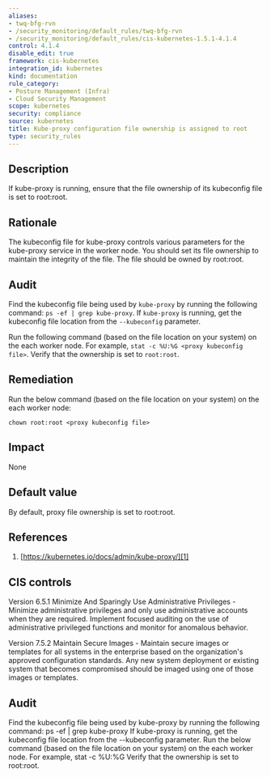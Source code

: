 ```yaml
---
aliases:
- twq-bfg-rvn
- /security_monitoring/default_rules/twq-bfg-rvn
- /security_monitoring/default_rules/cis-kubernetes-1.5.1-4.1.4
control: 4.1.4
disable_edit: true
framework: cis-kubernetes
integration_id: kubernetes
kind: documentation
rule_category:
- Posture Management (Infra)
- Cloud Security Management
scope: kubernetes
security: compliance
source: kubernetes
title: Kube-proxy configuration file ownership is assigned to root
type: security_rules
---
```


## Description

If kube-proxy is running, ensure that the file ownership of its kubeconfig file is set to root:root.

## Rationale

The kubeconfig file for kube-proxy controls various parameters for the kube-proxy service in the worker node. You should set its file ownership to maintain the integrity of the file. The file should be owned by root:root.

## Audit

Find the kubeconfig file being used by `kube-proxy` by running the following command: `ps -ef | grep kube-proxy`. If `kube-proxy` is running, get the kubeconfig file location from the `--kubeconfig` parameter.

Run the following command (based on the file location on your system) on the each worker node. For example, `stat -c %U:%G <proxy kubeconfig file>`. Verify that the ownership is set to `root:root`.

## Remediation

Run the below command (based on the file location on your system) on the each worker node:

`chown root:root <proxy kubeconfig file>`

## Impact

None

## Default value

By default, proxy file ownership is set to root:root.

## References

1. [https://kubernetes.io/docs/admin/kube-proxy/][1]

## CIS controls

Version 6.5.1 Minimize And Sparingly Use Administrative Privileges - Minimize administrative privileges and only use administrative accounts when they are required. Implement focused auditing on the use of administrative privileged functions and monitor for anomalous behavior.

Version 7.5.2 Maintain Secure Images - Maintain secure images or templates for all systems in the enterprise based on the organization's approved configuration standards. Any new system deployment or existing system that becomes compromised should be imaged using one of those images or templates.

[1]: https://kubernetes.io/docs/admin/kube-proxy/

## Audit

Find the kubeconfig file being used by kube-proxy by running the following command: ps -ef | grep kube-proxy If kube-proxy is running, get the kubeconfig file location from the --kubeconfig parameter. Run the below command (based on the file location on your system) on the each worker node. For example, stat -c %U:%G <proxy kubeconfig file> Verify that the ownership is set to root:root.

